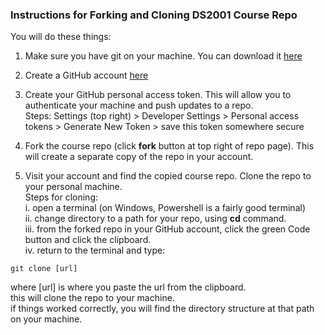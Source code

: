 ### Instructions for Forking and Cloning DS2001 Course Repo     

You will do these things:
1) Make sure you have git on your machine. You can download it [here](https://git-scm.com/downloads)
2) Create a GitHub account [here](https://github.com/)
3) Create your GitHub personal access token. This will allow you to authenticate your machine and push updates to a repo.  
   Steps: 
   Settings (top right) > Developer Settings > Personal access tokens > Generate New Token > save this token somewhere secure

4) Fork the course repo (click **fork** button at top right of repo page). This will create a separate copy of the repo in your account.
5) Visit your account and find the copied course repo. Clone the repo to your personal machine.  
Steps for cloning:  
i. open a terminal (on Windows, Powershell is a fairly good terminal)  
ii. change directory to a path for your repo, using **cd** command.  
iii. from the forked repo in your GitHub account, click the green Code button and click the clipboard.  
iv. return to the terminal and type:  

`git clone [url]`  

where [url] is where you paste the url from the clipboard.  
this will clone the repo to your machine.  
if things worked correctly, you will find the directory structure at that path on your machine.  
